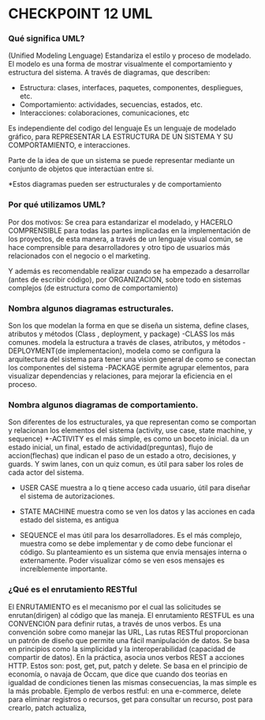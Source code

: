 # CHECKPOINT 12 UML

### Qué significa UML?
(Unified Modeling Lenguage) Estandariza el estilo y proceso de modelado. El modelo es una forma de mostrar visualmente el comportamiento y estructura del sistema. A través de diagramas, que describen:

- Estructura: clases, interfaces, paquetes, componentes, despliegues, etc. 
- Comportamiento: actividades, secuencias, estados, etc. 
- Interacciones: colaboraciones, comunicaciones, etc

Es independiente del codigo del lenguaje Es un lenguaje de modelado gráfico, para REPRESENTAR LA ESTRUCTURA DE UN SISTEMA Y SU COMPORTAMIENTO, e interacciones.

Parte de la idea de que un sistema se puede representar mediante un conjunto de objetos que interactúan entre si.

*Estos diagramas pueden ser estructurales y de comportamiento

### Por qué utilizamos UML?

Por dos motivos: Se crea para estandarizar el modelado, y HACERLO COMPRENSIBLE para todas las partes implicadas en la implementación de los proyectos, de esta manera, a través de un lenguaje visual común, se hace comprensible para desarrolladores y otro tipo de usuarios más relacionados con el negocio o el marketing.

Y además es recomendable realizar cuando se ha empezado a desarrollar (antes de escribir código), por ORGANIZACION, sobre todo en sistemas complejos (de estructura como de comportamiento)

### Nombra algunos diagramas estructurales.
Son los que modelan la forma en que se diseña un sistema, define clases, atributos y métodos (Class , deployment, y package) -CLASS los más comunes. modela la estructura a través de clases, atributos, y métodos -DEPLOYMENT(de implementacion), modela como se configura la arquitectura del sistema para tener una vision general de como se conectan los componentes del sistema -PACKAGE permite agrupar elementos, para visualizar dependencias y relaciones, para mejorar la eficiencia en el proceso.

### Nombra algunos diagramas de comportamiento.
Son diferentes de los estructurales, ya que representan como se comportan y relacionan los elementos del sistema (activity, use case, state machine, y sequence) *-ACTIVITY es el más simple, es como un boceto inicial. da un estado inicial, un final, estado de actividad(preguntas), flujo de accion(flechas) que indican el paso de un estado a otro, decisiones, y guards. Y swim lanes, con un quiz comun, es útil para saber los roles de cada actor del sistema.

- USER CASE muestra a lo q tiene acceso cada usuario, útil para diseñar el sistema de autorizaciones.

- STATE MACHINE muestra como se ven los datos y las acciones en cada estado del sistema, es antigua

- SEQUENCE el mas útil para los desarrolladores. Es el más complejo, muestra como se debe implementar y de como debe funcionar el código. Su planteamiento es un sistema que envía mensajes interna o externamente. Poder visualizar cómo se ven esos mensajes es increíblemente importante.

### ¿Qué es el enrutamiento RESTful
El ENRUTAMIENTO es el mecanismo por el cual las solicitudes se enrutan(dirigen) al código que las maneja. El enrutamiento RESTFUL es una CONVENCION para definir rutas, a través de unos verbos. Es una convención sobre como manejar las URL, Las rutas RESTful proporcionan un patrón de diseño que permite una fácil manipulación de datos. Se basa en principios como la simplicidad y la interoperabilidad (capacidad de compartir de datos). En la práctica, asocia unos verbos REST a acciones HTTP. Estos son: post, get, put, patch y delete. Se basa en el principio de economía, o navaja de Occam, que dice que cuando dos teorias en igualdad de condiciones tienen las mismas consecuencias, la mas simple es la más probable. Ejemplo de verbos restful: en una e-commerce, delete para eliminar registros o recursos, get para consultar un recurso, post para crearlo, patch actualiza,



